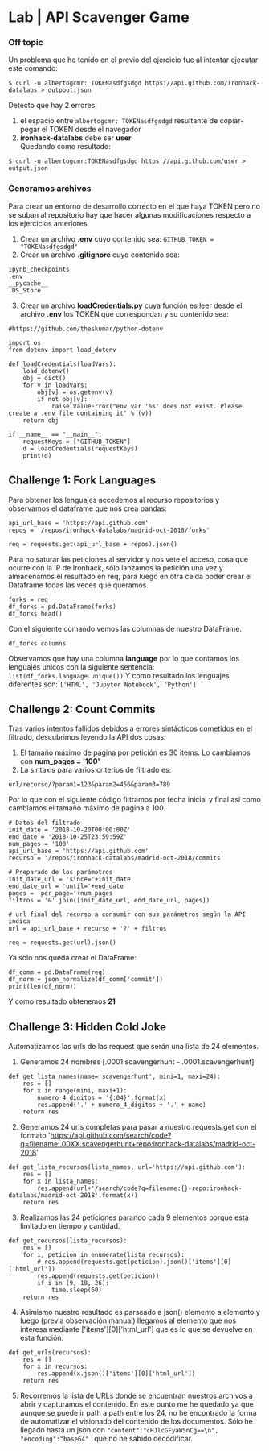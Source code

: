 # Lab | API Scavenger Game


### Off topic
Un problema que he tenido en el previo del ejercicio fue al intentar ejecutar este comando: 
```
$ curl -u albertogcmr: TOKENasdfgsdgd https://api.github.com/ironhack-datalabs > outpout.json
```
Detecto que hay 2 errores: 
1. el espacio entre ```albertogcmr: TOKENasdfgsdgd``` resultante de copiar-pegar el TOKEN desde el navegador
2. **ironhack-datalabs** debe ser **user**  
Quedando como resultado: 
```
$ curl -u albertogcmr:TOKENasdfgsdgd https://api.github.com/user > output.json
```

### Generamos archivos
Para crear un entorno de desarrollo correcto en el que haya TOKEN pero no se suban al repositorio hay que hacer algunas modificaciones respecto a los ejercicios anteriores
1. Crear un archivo **.env** cuyo contenido sea: 
```GITHUB_TOKEN = "TOKENasdfgsdgd"```
2. Crear un archivo **.gitignore** cuyo contenido sea:
```
ipynb_checkpoints
.env
__pycache__
.DS_Store
```
3. Crear un archivo **loadCredentials.py** cuya función es leer desde el archivo **.env** los TOKEN que correspondan y su contenido sea:
```
#https://github.com/theskumar/python-dotenv

import os
from dotenv import load_dotenv

def loadCredentials(loadVars):
    load_dotenv()
    obj = dict()
    for v in loadVars:
        obj[v] = os.getenv(v)
        if not obj[v]:
            raise ValueError("env var '%s' does not exist. Please create a .env file containing it" % (v))
    return obj

if __name__ == "__main__":
    requestKeys = ["GITHUB_TOKEN"]
    d = loadCredentials(requestKeys)
    print(d)
```
## Challenge 1: Fork Languages
Para obtener los lenguajes accedemos al recurso repositorios y observamos el dataframe que nos crea pandas: 
```
api_url_base = 'https://api.github.com'
repos = '/repos/ironhack-datalabs/madrid-oct-2018/forks'

req = requests.get(api_url_base + repos).json()
```
Para no saturar las peticiones al servidor y nos vete el acceso, cosa que ocurre con la IP de Ironhack, sólo lanzamos la petición una vez y almacenamos el resultado en req, para luego en otra celda poder crear el Dataframe todas las veces que queramos. 
```
forks = req
df_forks = pd.DataFrame(forks)
df_forks.head()
```
Con el siguiente comando vemos las columnas de nuestro DataFrame. 
```
df_forks.columns
```
Observamos que hay una columna **language** por lo que contamos los lenguajes unicos con la siguiente sentencia: 
```list(df_forks.language.unique())```
Y como resultado los lenguajes diferentes son: ```['HTML', 'Jupyter Notebook', 'Python']```


## Challenge 2: Count Commits
Tras varios intentos fallidos debidos a errores sintácticos cometidos en el filtrado, descubrimos leyendo la API dos cosas: 
1. El tamaño máximo de página por petición es 30 items. Lo cambiamos con **num_pages = '100'**
2. La sintaxis para varios criterios de filtrado es: 
```
url/recurso/?param1=123&param2=456&param3=789
```
Por lo que con el siguiente código filtramos por fecha inicial y final así como cambiamos el tamaño máximo de página a 100. 
```
# Datos del filtrado
init_date = '2018-10-20T00:00:00Z'
end_date = '2018-10-25T23:59:59Z'
num_pages = '100'
api_url_base = 'https://api.github.com'
recurso = '/repos/ironhack-datalabs/madrid-oct-2018/commits'

# Preparado de los parámetros
init_date_url = 'since='+init_date
end_date_url = 'until='+end_date
pages = 'per_page='+num_pages
filtros = '&'.join([init_date_url, end_date_url, pages])

# url final del recurso a consumir con sus parámetros según la API indica
url = api_url_base + recurso + '?' + filtros

req = requests.get(url).json()
```
Ya solo nos queda crear el DataFrame: 
```
df_comm = pd.DataFrame(req)
df_norm = json_normalize(df_comm['commit'])
print(len(df_norm))
```
Y como resultado obtenemos **21**


## Challenge 3: Hidden Cold Joke

Automatizamos las urls de las request que serán una lista de 24 elementos. 
1. Generamos 24 nombres \[.0001.scavengerhunt - .0001.scavengerhunt\]
```
def get_lista_names(name='scavengerhunt', mini=1, maxi=24): 
    res = []
    for x in range(mini, maxi+1): 
        numero_4_digitos = '{:04}'.format(x)
        res.append('.' + numero_4_digitos + '.' + name)
    return res
```
2. Generamos 24 urls completas para pasar a nuestro requests.get con el formato 'https://api.github.com/search/code?q=filename:.00XX.scavengerhunt+repo:ironhack-datalabs/madrid-oct-2018'
```
def get_lista_recursos(lista_names, url='https://api.github.com'): 
    res = []
    for x in lista_names: 
        res.append(url+'/search/code?q=filename:{}+repo:ironhack-datalabs/madrid-oct-2018'.format(x))
    return res
```
3. Realizamos las 24 peticiones parando cada 9 elementos porque está limitado en tiempo y cantidad. 
```
def get_recursos(lista_recursos): 
    res = []
    for i, peticion in enumerate(lista_recursos): 
        # res.append(requests.get(peticion).json()['items'][0]['html_url'])
        res.append(requests.get(peticion))
        if i in [9, 18, 26]: 
            time.sleep(60)
    return res
```
4. Asimismo nuestro resultado es parseado a json() elemento a elemento y luego (previa observación manual) llegamos al elemento que nos interesa mediante \['items']\[0]\['html_url'] que es lo que se devuelve en esta función: 
```
def get_urls(recursos): 
    res = []
    for x in recursos: 
        res.append(x.json()['items'][0]['html_url'])
    return res
```

5. Recorremos la lista de URLs donde se encuentran nuestros archivos a abrir y capturamos el contenido. 
En este punto me he quedado ya que aunque se puede ir path a path entre los 24, no he encontrado la forma de automatizar el visionado del contenido de los documentos. Sólo he llegado hasta un json con ```"content":"cHJlcGFyaW5nCg==\n", "encoding":"base64" ``` que no he sabido decodificar. 




